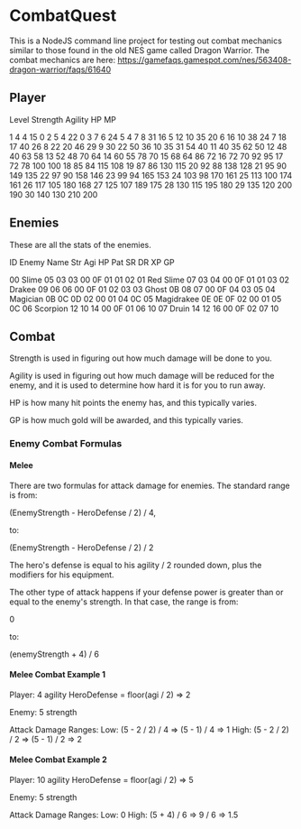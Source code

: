 # CombatQuest

This is a NodeJS command line project for testing out combat mechanics similar to those found in the old NES game called Dragon Warrior. The combat mechanics are here: https://gamefaqs.gamespot.com/nes/563408-dragon-warrior/faqs/61640

## Player

Level  Strength   Agility     HP        MP

 1         4         4        15         0
 2         5         4        22         0
 3         7         6        24         5
 4         7         8        31        16
 5        12        10        35        20
 6        16        10        38        24
 7        18        17        40        26
 8        22        20        46        29
 9        30        22        50        36
10        35        31        54        40
11        40        35        62        50
12        48        40        63        58
13        52        48        70        64
14        60        55        78        70
15        68        64        86        72
16        72        70        92        95
17        72        78       100       100
18        85        84       115       108
19        87        86       130       115
20        92        88       138       128
21        95        90       149       135
22        97        90       158       146
23        99        94       165       153
24       103        98       170       161
25       113       100       174       161
26       117       105       180       168
27       125       107       189       175
28       130       115       195       180
29       135       120       200       190
30       140       130       210       200

## Enemies

These are all the stats of the enemies.

ID  Enemy Name     Str Agi HP  Pat SR  DR  XP  GP

00  Slime          05  03  03  00  0F  01  01  02
01  Red Slime      07  03  04  00  0F  01  01  03
02  Drakee         09  06  06  00  0F  01  02  03
03  Ghost          0B  08  07  00  0F  04  03  05
04  Magician       0B  0C  0D  02  00  01  04  0C
05  Magidrakee     0E  0E  0F  02  00  01  05  0C
06  Scorpion       12  10  14  00  0F  01  06  10
07  Druin          14  12  16  00  0F  02  07  10

## Combat

Strength is used in figuring out how much damage will be done to you.

Agility is used in figuring out how much damage will be reduced for the enemy,
and it is used to determine how hard it is for you to run away.

HP is how many hit points the enemy has, and this typically varies.

GP is how much gold will be awarded, and this typically varies.

### Enemy Combat Formulas

#### Melee

There are two formulas for attack damage for enemies.  The standard range is
from:

(EnemyStrength - HeroDefense / 2) / 4,

to:

(EnemyStrength - HeroDefense / 2) / 2

The hero's defense is equal to his agility / 2 rounded down, plus the modifiers
for his equipment.


The other type of attack happens if your defense power is greater than or equal
to the enemy's strength.  In that case, the range is from:

0

to:

(enemyStrength + 4) / 6

#### Melee Combat Example 1

Player:
4 agility
HeroDefense = floor(agi / 2) => 2

Enemy: 5 strength

Attack Damage Ranges:
    Low: (5 - 2 / 2) / 4 => (5 - 1) / 4 => 1
    High: (5 - 2 / 2) / 2 => (5 - 1) / 2 => 2

#### Melee Combat Example 2

Player:
10 agility
HeroDefense = floor(agi / 2) => 5

Enemy: 5 strength

Attack Damage Ranges:
    Low: 0
    High: (5 + 4) / 6 => 9 / 6 => 1.5
